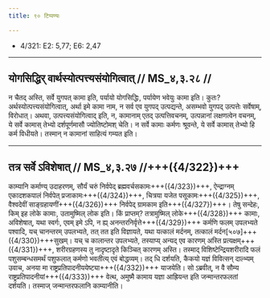 ```yaml
---
title: ९० टिप्पण्यः

---
```

- 4/321: E2: 5,77; E6: 2,47

____________________________________________


## योगसिद्धिर् वार्थस्योत्पत्त्यसंयोगित्वात् // MS_४,३.२८ //

न चैतद् अस्ति, सर्वे युगपत् कामा इति, पर्यायो योगसिद्धिः, पर्यायेण भवेयुः कामा इति। कुतः? अर्थस्योत्पत्त्यसंयोगित्वात्, अर्था इमे कामा नाम, न सर्व एव युगपद् उत्पद्यन्ते, असम्भवो युगपद् उत्पत्तेः सर्वेषाम्, विरोधात्। अथवा, उत्पत्त्यसंयोगित्वाद् इति, न, कामानाम् एतद् उत्पत्तिवचनम्, उत्पन्नानां लक्षणत्वेन वचनम्, ये सर्वे कामास् तेभ्यो दर्शपूर्णमासौ ज्योतिष्टोमश् चेति। न सर्वे कामाः कर्मणः श्रूवन्ते, ये सर्वे कामास् तेभ्यो हि कर्म विधीयते। तस्मान् न कामानां साहित्यं गम्यत इति।


____________________________________________


## तत्र सर्वे ऽविशेषात् // MS_४,३.२७ //+++({4/322})+++
काम्यानि कर्माण्य् उदाहरणम्, सौर्यं चरुं निर्वपेद् ब्रह्मवर्चसकामः+++({4/323})+++, ऐन्द्राग्नम् एकादशकपालं निर्वपेत् प्रजाकामः+++({4/324})+++, चित्रया यजेत पसूकामः+++({4/325})+++, वैश्वदेवीं साङ्ग्रहायणीं+++({4/326})+++ निर्वपेद् ग्रामकाम इति+++({4/327})+++। तेषु सन्देहः, किम् इह लोके कामाः, उतामुष्मिल् लोक इति। किं प्राप्तम्? तत्रामुष्मिल् लोके+++({4/328})+++ कामाः, अविशेषात्, यथा स्वर्गः, एवम् इमे ऽपि, न ह्य् अनन्तरनिर्वृत्ते+++({4/329})+++ कर्मणि फलम् उपलभ्यते पश्वादि, यच् चानन्तरम् उपलभ्यते, तत् तत इति विज्ञायते, यथा यत्कालं मर्दनम्, तत्कालं मर्दन[५०७]+++({4/330})+++सुखम्। यच् च कालान्तर उपलभ्यते, तस्याप्य् अन्यद् एव कारणम् अस्ति प्रत्यक्षम्+++({4/331})+++, शरीरग्रहणस्य तु नादृष्टादृते किञ्चित् कारणम् अस्ति। तस्माद् विशिष्टेन्द्रियशरीरादि फलं पशुसम्बन्धसमर्थं पशुफलात् कर्मणो भवतीत्य् एवं बोद्धव्यम्। तद् धि दर्शयति, कैकयो यज्ञं विवित्सन् दाल्भ्यम् उवाच, अनया मा राष्ट्रप्रतिपादनीययेष्ट्या+++({4/332})+++ याजयेति। सो ऽब्रवीत्, न वै सौम्य राष्ट्रप्रतिपादनीयां+++({4/333})+++ वेत्थ, अमुष्मै कामाय यज्ञा आह्रियन्त इति जन्मान्तरफलतां दर्शयति। तस्माज् जन्मान्तरफलानि काम्यानीति।